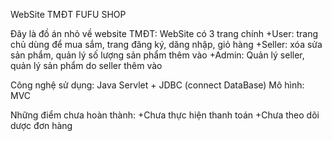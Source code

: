 WebSite TMĐT FUFU SHOP

Đây là đồ án nhỏ về website TMĐT: WebSite có 3 trang chính 
  +User: trang chủ dùng để mua sắm, trang đăng ký, dăng nhập, giỏ hàng
  +Seller: xóa sửa sản phẩm, quản lý số lượng sản phẩm thêm vào
  +Admin: Quản lý seller, quản lý sản phẩm do seller thêm vào

Công nghệ sử dụng: Java Servlet + JDBC (connect DataBase)
Mô hình: MVC

Những điểm chưa hoàn thành:
  +Chưa thực hiện thanh toán
  +Chưa theo dõi dược đơn hàng
